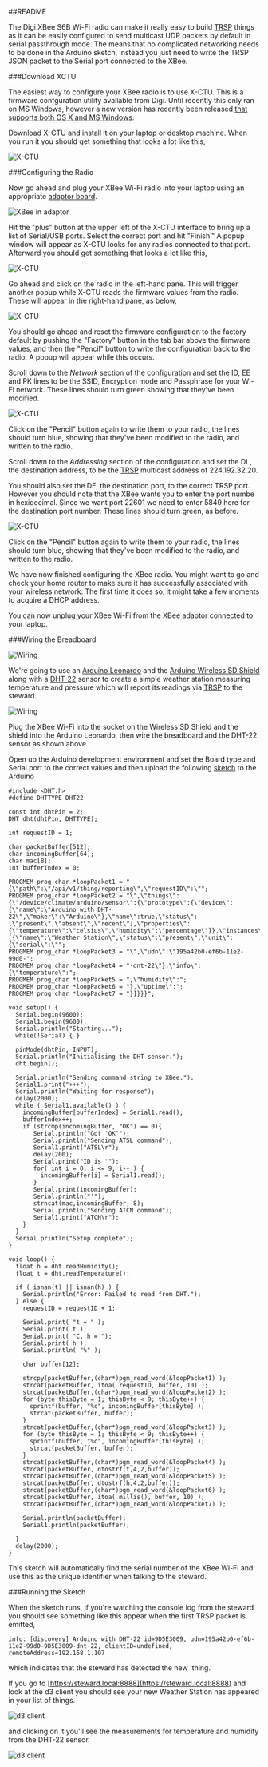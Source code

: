 ##README

The Digi XBee S6B Wi-Fi radio can make it really easy to build [TRSP](https://github.com/TheThingSystem/steward/wiki/Thing-Sensor-Reporting-Protocol) things as it can be easily configured to send multicast UDP packets by default in serial passthrough mode. The means that no complicated networking needs to be done in the Arduino sketch, instead you just need to write the TRSP JSON packet to the Serial port connected to the XBee.

###Download XCTU

The easiest way to configure your XBee radio is to use X-CTU. This is a firmware confguration utility available from Digi. Until recently this only ran on MS Windows, however a new version has recently been released [that supports both OS X and MS Windows](http://www.faludi.com/2013/09/22/new-xctu-for-mac-windows/).

Download X-CTU and install it on your laptop or desktop machine. When you run it you should get something that looks a lot like this,

![X-CTU](images/xctu-1.png)

###Configuring the Radio

Now go ahead and plug your XBee Wi-Fi radio into your laptop using an appropriate [adaptor board](http://www.adafruit.com/products/247).

![XBee in adaptor](images/xbee-1.jpg)

Hit the "plus" button at the upper left of the X-CTU interface to bring up a list of Serial/USB ports. Select the correct port and hit "Finish." A popup window will appear as X-CTU looks for any radios connected to that port. Afterward you should get something that looks a lot like this,

![X-CTU](images/xctu-2.png)

Go ahead and click on the radio in the left-hand pane. This will trigger another popup while X-CTU reads the firmware values from the radio. These will appear in the right-hand pane, as below,

![X-CTU](images/xctu-3.png)

You should go ahead and reset the firmware configuration to the factory default by pushing the "Factory" button in the tab bar above the firmware values, and then the "Pencil" button to write the configuration back to the radio. A popup will appear while this occurs.

Scroll down to the _Network_ section of the configuration and set the ID, EE and PK lines to be the SSID, Encryption mode and Passphrase for your Wi-Fi network. These lines should turn green showing that they've been modified.

![X-CTU](images/xctu-4.png)

Click on the "Pencil" button again to write them to your radio, the lines should turn blue, showing that they've been modified to the radio, and written to the radio.

Scroll down to the _Addressing_ section of the configuration and set the DL, the destination address, to be the [TRSP](https://github.com/TheThingSystem/steward/wiki/Thing-Sensor-Reporting-Protocol) multicast address of 224.192.32.20.

You should also set the DE, the destination port, to the correct TRSP port. However you should note that the XBee wants you to enter the port numbe in hexidecimal. Since we want port 22601 we need to enter 5849 here for the destination port number. These lines should turn green, as before.

![X-CTU](images/xctu-5.png)

Click on the "Pencil" button again to write them to your radio, the lines should turn blue, showing that they've been modified to the radio, and written to the radio.

We have now finished configuring the XBee radio. You might want to go and check your home router to make sure it has successfully associated with your wireless network. The first time it does so, it might take a few moments to acquire a DHCP address.

You can now unplug your XBee Wi-Fi from the XBee adaptor connected to your laptop.

###Wiring the Breadboard

![Wiring](WeatherStationXBeeWiFi.jpg)

We're going to use an [Arduino Leonardo](http://arduino.cc/en/Main/arduinoBoardLeonardo) and the [Arduino Wireless SD Shield](http://arduino.cc/en/Main/ArduinoWirelessShield) along with a [DHT-22](http://www.adafruit.com/products/385) sensor to create a simple weather station measuring temperature and pressure which will report its readings via [TRSP](https://github.com/TheThingSystem/steward/wiki/Thing-Sensor-Reporting-Protocol) to the steward.

![Wiring](WeatherStationXBeeWiFi.png)

Plug the XBee Wi-Fi into the socket on the Wireless SD Shield and the shield into the Arduino Leonardo, then wire the breadboard and the DHT-22 sensor as shown above.

Open up the Arduino development environment and set the Board type and Serial port to the correct values and then upload the following [sketch](WeatherStationXBeeWiFi.ino) to the Arduino

    #include <DHT.h>
    #define DHTTYPE DHT22
    
    const int dhtPin = 2;
    DHT dht(dhtPin, DHTTYPE);
    
    int requestID = 1;
    
    char packetBuffer[512];
    char incomingBuffer[64];
    char mac[8];
    int bufferIndex = 0;
    
    PROGMEM prog_char *loopPacket1 = "{\"path\":\"/api/v1/thing/reporting\",\"requestID\":\"";
    PROGMEM prog_char *loopPacket2 = "\",\"things\":{\"/device/climate/arduino/sensor\":{\"prototype\":{\"device\":{\"name\":\"Arduino with DHT-22\",\"maker\":\"Arduino\"},\"name\":true,\"status\":[\"present\",\"absent\",\"recent\"],\"properties\":{\"temperature\":\"celsius\",\"humidity\":\"percentage\"}},\"instances\":[{\"name\":\"Weather Station\",\"status\":\"present\",\"unit\":{\"serial\":\"";
    PROGMEM prog_char *loopPacket3 = "\",\"udn\":\"195a42b0-ef6b-11e2-99d0-";
    PROGMEM prog_char *loopPacket4 = "-dnt-22\"},\"info\":{\"temperature\":";
    PROGMEM prog_char *loopPacket5 = ",\"humidity\":";
    PROGMEM prog_char *loopPacket6 = "},\"uptime\":";
    PROGMEM prog_char *loopPacket7 = "}]}}}";
    
    void setup() {
      Serial.begin(9600);
      Serial1.begin(9600);
      Serial.println("Starting...");
      while(!Serial) { }
    
      pinMode(dhtPin, INPUT);
      Serial.println("Initialising the DHT sensor.");
      dht.begin();
      
      Serial.println("Sending command string to XBee.");
      Serial1.print("+++");
      Serial.println("Waiting for response");
      delay(2000);
      while ( Serial1.available() ) {
        incomingBuffer[bufferIndex] = Serial1.read();
        bufferIndex++;
        if (strcmp(incomingBuffer, "OK") == 0){
           Serial.println("Got 'OK'");
           Serial.println("Sending ATSL command");
           Serial1.print("ATSL\r");
           delay(200);
           Serial.print("ID is '");
           for( int i = 0; i <= 9; i++ ) {
             incomingBuffer[i] = Serial1.read();
           }
           Serial.print(incomingBuffer);
           Serial.println("'");
           strncat(mac,incomingBuffer, 8);
           Serial.println("Sending ATCN command");
           Serial1.print("ATCN\r");
        }
      }
      Serial.println("Setup complete");
    }
    
    void loop() {
      float h = dht.readHumidity();
      float t = dht.readTemperature();
    
      if ( isnan(t) || isnan(h) ) {
        Serial.println("Error: Failed to read from DHT.");
      } else {
        requestID = requestID + 1;
    
        Serial.print( "t = " );
        Serial.print( t );
        Serial.print( "C, h = ");
        Serial.print( h );
        Serial.println( "%" );
    
        char buffer[12];
    
        strcpy(packetBuffer,(char*)pgm_read_word(&loopPacket1) );
        strcat(packetBuffer, itoa( requestID, buffer, 10) );
        strcat(packetBuffer,(char*)pgm_read_word(&loopPacket2) );
        for (byte thisByte = 1; thisByte < 9; thisByte++) {
          sprintf(buffer, "%c", incomingBuffer[thisByte] );
          strcat(packetBuffer, buffer); 
        }
        strcat(packetBuffer,(char*)pgm_read_word(&loopPacket3) );
        for (byte thisByte = 1; thisByte < 9; thisByte++) {
          sprintf(buffer, "%c", incomingBuffer[thisByte] );
          strcat(packetBuffer, buffer); 
        }  
        strcat(packetBuffer,(char*)pgm_read_word(&loopPacket4) );
        strcat(packetBuffer, dtostrf(t,4,2,buffer));
        strcat(packetBuffer,(char*)pgm_read_word(&loopPacket5) );
        strcat(packetBuffer, dtostrf(h,4,2,buffer));
        strcat(packetBuffer,(char*)pgm_read_word(&loopPacket6) );
        strcat(packetBuffer, itoa( millis(), buffer, 10) );
        strcat(packetBuffer,(char*)pgm_read_word(&loopPacket7) );
    
        Serial.println(packetBuffer); 
        Serial1.println(packetBuffer);
    
      }
      delay(2000);
    }	

This sketch will automatically find the serial number of the XBee Wi-Fi and use this as the unique identifier when talking to the steward.

###Running the Sketch

When the sketch runs, if you're watching the console log from the steward you should see something like this appear when the first TRSP packet is emitted,

    info: [discovery] Arduino with DHT-22 id=9D5E3009, udn=195a42b0-ef6b-11e2-99d0-9D5E3009-dnt-22, clientID=undefined, remoteAddress=192.168.1.107

which indicates that the steward has detected the new 'thing.'

If you go to [https://steward.local:8888](https://steward.local:8888) and look at the d3 client you should see your new Weather Station has appeared in your list of things.

![d3 client](images/d3-1.png)

and clicking on it you'll see the measurements for temperature and humidity from the DHT-22 sensor.

![d3 client](images/d3-2.png)



